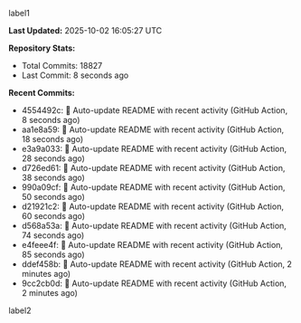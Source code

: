
label1 
<!-- ACTIVITY_START -->
**Last Updated:** 2025-10-02 16:05:27 UTC

**Repository Stats:**
- Total Commits: 18827
- Last Commit: 8 seconds ago

**Recent Commits:**
- 4554492c: 🤖 Auto-update README with recent activity (GitHub Action, 8 seconds ago)
- aa1e8a59: 🤖 Auto-update README with recent activity (GitHub Action, 18 seconds ago)
- e3a9a033: 🤖 Auto-update README with recent activity (GitHub Action, 28 seconds ago)
- d726ed61: 🤖 Auto-update README with recent activity (GitHub Action, 38 seconds ago)
- 990a09cf: 🤖 Auto-update README with recent activity (GitHub Action, 50 seconds ago)
- d21921c2: 🤖 Auto-update README with recent activity (GitHub Action, 60 seconds ago)
- d568a53a: 🤖 Auto-update README with recent activity (GitHub Action, 74 seconds ago)
- e4feee4f: 🤖 Auto-update README with recent activity (GitHub Action, 85 seconds ago)
- ddef458b: 🤖 Auto-update README with recent activity (GitHub Action, 2 minutes ago)
- 9cc2cb0d: 🤖 Auto-update README with recent activity (GitHub Action, 2 minutes ago)
<!-- ACTIVITY_END -->

label2
